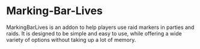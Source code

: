 # Marking-Bar-Lives
MarkingBarLives is an addon to help players use raid markers in parties and raids. It is designed to be simple and easy to use, while offering a wide variety of options without taking up a lot of memory.

